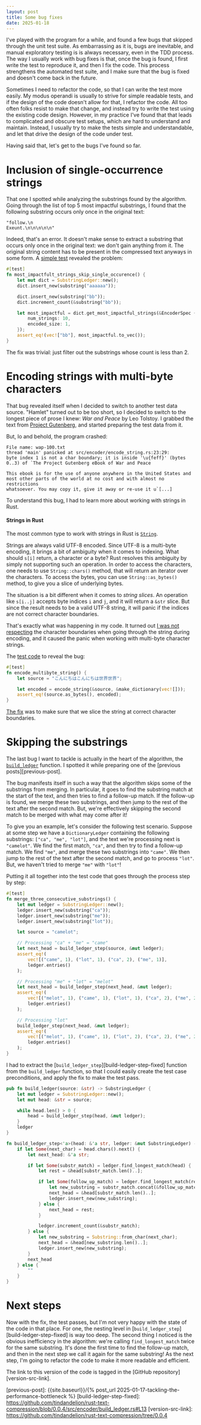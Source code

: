 ```yaml
---
layout: post
title: Some bug fixes
date: 2025-01-18
---
```


I've played with the program for a while, and found a few bugs that skipped through the unit test suite. As embarrassing as it is, bugs are inevitable, and manual exploratory testing is is always necessary, even in the TDD process. The way I usually work with bug fixes is that, once the bug is found, I first write the test to reproduce it, and then I fix the code. This process strengthens the automated test suite, and I make sure that the bug is fixed and doesn't come back in the future. 

Sometimes I need to refactor the code, so that I can write the test more easily. My modus operandi is usually to strive for simple readable tests, and if the design of the code doesn't allow for that, I refactor the code. All too often folks resist to make that change, and instead try to write the test using the existing code design. However, in my practice I've found that that leads to complicated and obscure test setups, which are hard to understand and maintain. Instead, I usually try to make the tests simple and understandable, and let that drive the design of the code under test.

Having said that, let's get to the bugs I've found so far. 

# Inclusion of single-occurrence strings 

That one I spotted while analyzing the substrings found by the algorithm. Going through the list of top 5 most impactful substrings, I found that the following substring occurs only once in the original text:

```
"follow.\n                                                         Exeunt.\n\n\n\n\n"
```

Indeed, that's an error. It doesn't make sense to extract a substring that occurs only once in the original text: we don't gain anything from it. The original string content has to be present in the compressed text anyways in some form. A [simple test][single-occurrence-test] revealed the problem:

```rust
#[test]
fn most_impactfult_strings_skip_single_occurence() {
    let mut dict = SubstringLedger::new();
    dict.insert_new(substring("aaaaaa"));

    dict.insert_new(substring("bb"));
    dict.increment_count(&substring("bb"));

    let most_impactful = dict.get_most_impactful_strings(&EncoderSpec {
        num_strings: 10,
        encoded_size: 1,
    });
    assert_eq!(vec!["bb"], most_impactful.to_vec());
}
```

The fix was trivial: just filter out the substrings whose count is less than 2. 

# Encoding strings with multi-byte characters

That bug revealed itself when I decided to switch to another test data source. "Hamlet" turned out to be too short, so I decided to switch to the longest piece of prose I knew: _War and Peace_ by Leo Tolstoy. I grabbed the text from [Project Gutenberg][gutenberg-war-and-peace], and started preparing the test data from it. 

But, lo and behold, the program crashed:

```
File name: wap-100.txt
thread 'main' panicked at src/encoder/encode_string.rs:23:29:
byte index 1 is not a char boundary; it is inside '\u{feff}' (bytes 0..3) of `The Project Gutenberg eBook of War and Peace
    
This ebook is for the use of anyone anywhere in the United States and
most other parts of the world at no cost and with almost no restrictions
whatsoever. You may copy it, give it away or re-use it u`[...]
```

To understand this bug, I had to learn more about working with strings in Rust. 

#### Strings in Rust 

The most common type to work with strings in Rust is [`String`][string-type-doc]. 

Strings are always valid UTF-8 encoded. Since UTF-8 is a multi-byte encoding, it brings a bit of ambiguity when it comes to indexing. What should `s[i]` return, a character or a byte? Rust resolves this ambiguity by simply not supporting such an operation. In order to access the characters, one needs to use `String::chars()` method, that will return an iterator over the characters. To access the bytes, you can use `String::as_bytes()` method, to give you a slice of underlying bytes. 

The situation is a bit different when it comes to _string slices_. An operation like `s[i..j]` accepts byte indices `i` and `j`, and it will return a `&str` slice. But since the result needs to be a valid UTF-8 string, it will panic if the indices are not correct character boundaries. 

That's exactly what was happening in my code. It turned out [I was not respecting][encode-string-bug] the character boundaries when going through the string during encoding, and it caused the panic when working with multi-byte character strings. 

The [test code][encode-multibyte-string-test] to reveal the bug: 

```rust
#[test]
fn encode_multibyte_string() {
    let source = "こんにちはこんにちは世界世界";

    let encoded = encode_string(&source, &make_dictionary(vec![]));
    assert_eq!(source.as_bytes(), encoded);
}
```

[The fix][encode-string-fix] was to make sure that we slice the string at correct character boundaries. 

# Skipping the substrings 

The last bug I want to tackle is actually in the heart of the algorithm, the [`build_ledger`][build-ledger-buggy] function. I spotted it while preparing one of the [previous posts][previous-post].

The bug manifests itself in such a way that the algorithm skips some of the substrings from merging. In particular, it goes to find the substring match at the start of the text, and then tries to find a follow-up match. If the follow-up is found, we merge these two substrings, and then jump to the rest of the text after the second match. But, we're effectively skipping the second match to be merged with what may come after it! 

To give you an example, let's consider the following test scenario. Suppose at some step we have a `DictionaryLedger` containing the following substrings: `["ca", "me", "lot"]`, and the text we're processing next is `"camelot"`. We find the first match, `"ca"`, and then try to find a follow-up match. We find `"me"`, and merge these two substrings into `"came"`. We then jump to the rest of the text after the second match, and go to process `"lot"`. But, we haven't tried to merge `"me"` with `"lot"`! 

Putting it all together into the test code that goes through the process step by step:

```rust
#[test]
fn merge_three_consecutive_substrings() {
    let mut ledger = SubstringLedger::new();
    ledger.insert_new(substring("ca"));
    ledger.insert_new(substring("me"));
    ledger.insert_new(substring("lot"));

    let source = "camelot";

    // Processing "ca" + "me" = "came"
    let next_head = build_ledger_step(source, &mut ledger);
    assert_eq!(
        vec![("came", 1), ("lot", 1), ("ca", 2), ("me", 1)],
        ledger.entries()
    );

    // Processing "me" + "lot" = "melot"
    let next_head = build_ledger_step(next_head, &mut ledger);
    assert_eq!(
        vec![("melot", 1), ("came", 1), ("lot", 1), ("ca", 2), ("me", 2)],
        ledger.entries()
    );

    // Processing "lot"
    build_ledger_step(next_head, &mut ledger);
    assert_eq!(
        vec![("melot", 1), ("came", 1), ("lot", 2), ("ca", 2), ("me", 2)],
        ledger.entries()
    );
}
```

I had to extract the [`build_ledger_step`][build-ledger-step-fixed] function from the `build_ledger` function, so that I could easily create the test case preconditions, and apply the fix to make the test pass.  

```rust
pub fn build_ledger(source: &str) -> SubstringLedger {
    let mut ledger = SubstringLedger::new();
    let mut head: &str = source;

    while head.len() > 0 {
        head = build_ledger_step(head, &mut ledger);
    }
    ledger
}

fn build_ledger_step<'a>(head: &'a str, ledger: &mut SubstringLedger) -> &'a str {
    if let Some(next_char) = head.chars().next() {
        let next_head: &'a str;

        if let Some(substr_match) = ledger.find_longest_match(head) {
            let rest = &head[substr_match.len()..];

            if let Some(follow_up_match) = ledger.find_longest_match(rest) {
                let new_substring = substr_match.concat(&follow_up_match);
                next_head = &head[substr_match.len()..];
                ledger.insert_new(new_substring);
            } else {
                next_head = rest;
            }

            ledger.increment_count(&substr_match);
        } else {
            let new_substring = Substring::from_char(next_char);
            next_head = &head[new_substring.len()..];
            ledger.insert_new(new_substring);
        }
        next_head
    } else {
        ""
    }
}
```

# Next steps

Now with the fix, the test passes, but I'm not very happy with the state of the code in that place. For one, the nesting level in [`build_ledger_step`][build-ledger-step-fixed] is way too deep. The second thing I noticed is the obvious inefficiency in the algorithm: we're calling `find_longest_match` twice for the same substring. It's done the first time to find the follow-up match, and then in the next step we call it again for the same substring! As the next step, I'm going to refactor the code to make it more readable and efficient. 

The link to this version of the code is tagged in the [GitHub repository][version-src-link]. 

[single-occurrence-test]: https://github.com/tindandelion/rust-text-compression/blob/0.0.4/src/encoder/substring_ledger.rs#L233
[gutenberg-war-and-peace]: https://www.gutenberg.org/cache/epub/2600/pg2600.txt
[string-type-doc]: https://doc.rust-lang.org/std/string/struct.String.html
[encode-string-bug]: https://github.com/tindandelion/rust-text-compression/blob/0.0.3/src/encoder/encode_string.rs#L22
[encode-multibyte-string-test]: https://github.com/tindandelion/rust-text-compression/blob/0.0.4/src/encoder/encode_string.rs#L86
[encode-string-fix]: https://github.com/tindandelion/rust-text-compression/blob/0.0.4/src/encoder/encode_string.rs#L24
[build-ledger-buggy]: https://github.com/tindandelion/rust-text-compression/blob/0.0.3/src/encoder/build_ledger.rs#L3
[previous-post]: {{site.baseurl}}/{% post_url 2025-01-17-tackling-the-performance-bottleneck %}
[build-ledger-step-fixed]: https://github.com/tindandelion/rust-text-compression/blob/0.0.4/src/encoder/build_ledger.rs#L13
[version-src-link]: https://github.com/tindandelion/rust-text-compression/tree/0.0.4
